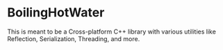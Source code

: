 # BoilingHotWater
This is meant to be a Cross-platform C++ library with various utilities like Reflection, Serialization, Threading, and more.
